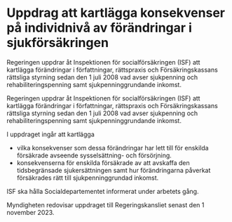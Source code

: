 # Uppdrag att kartlägga konsekvenser på individnivå av förändringar i sjukförsäkringen

Regeringen uppdrar åt Inspektionen för socialförsäkringen (ISF) att kartlägga förändringar i författningar, rättspraxis och Försäkringskassans rättsliga styrning sedan den 1 juli 2008 vad avser sjukpenning och rehabiliteringspenning samt sjukpenninggrundande inkomst.

Regeringen uppdrar åt Inspektionen för socialförsäkringen (ISF) att kartlägga förändringar i författningar, rättspraxis och Försäkringskassans rättsliga styrning sedan den 1 juli 2008 vad avser sjukpenning och rehabiliteringspenning samt sjukpenninggrundande inkomst.

I uppdraget ingår att kartlägga

* vilka konsekvenser som dessa förändringar har lett till för enskilda försäkrade avseende sysselsättning- och försörjning.
* konsekvenserna för enskilda försäkrade av att avskaffa den tidsbegränsade sjukersättningen samt hur förändringarna påverkat försäkrades rätt till sjukpenninggrundad inkomst.

ISF ska hålla Socialdepartementet informerat under arbetets gång.

Myndigheten redovisar uppdraget till Regeringskansliet senast den 1 november 2023.
